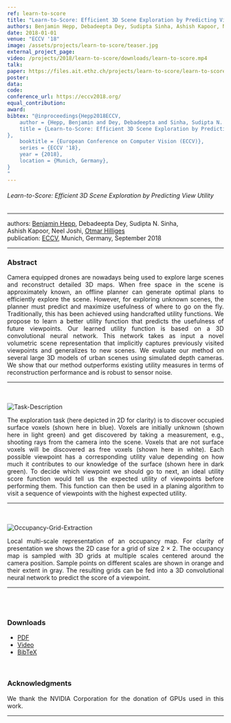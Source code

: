 ```yaml
---
ref: learn-to-score
title: "Learn-to-Score: Efficient 3D Scene Exploration by Predicting View Utility"
authors: Benjamin Hepp, Debadeepta Dey, Sudipta Sinha, Ashish Kapoor, Neel Joshi, Otmar Hilliges
date: 2018-01-01
venue: "ECCV '18"
image: /assets/projects/learn-to-score/teaser.jpg
external_project_page: 
video: /projects/2018/learn-to-score/downloads/learn-to-score.mp4
talk: 
paper: https://files.ait.ethz.ch/projects/learn-to-score/learn-to-score.pdf
poster: 
data: 
code: 
conference_url: https://eccv2018.org/
equal_contribution: 
award: 
bibtex: "@inproceedings{Hepp2018ECCV,
	author = {Hepp, Benjamin and Dey, Debadeepta and Sinha, Sudipta N. and Kapoor, Ashish and Joshi, Neel and Hilliges, Otmar},
	title = {Learn-to-Score: Efficient 3D Scene Exploration by Predicting View Utility
},
	booktitle = {European Conference on Computer Vision (ECCV)},
	series = {ECCV '18},
	year = {2018},
	location = {Munich, Germany},
}
"
---
```


<h6> Learn-to-Score: Efficient 3D Scene Exploration by
Predicting View Utility </h6>
<hr />

<div class="fullcol">
    <div class="teaser-info-projectpage">
            <span class="normalcap">authors:</span>
            <span class="authorcap">
                <nobr><a href="/people/hepp/" title="Benjamin Hepp">Benjamin Hepp</a>, </nobr>
                <nobr>Debadeepta Dey, </nobr>
                <nobr>Sudipta N. Sinha, </nobr>
                <nobr>Ashish Kapoor, </nobr>
                <nobr>Neel Joshi, </nobr>
                <nobr><a href="/people/hilliges/" title="Otmar Hilliges">Otmar Hilliges</a> </nobr>
            </span>
            <br/>
            <span class="normalcap"><nobr>publication: </nobr></span>
            <span class="authorcap">
                <a class="a-text-ext" href="https://eccv2018.org" title="ECCV">ECCV</a>, Munich, Germany, September 2018
            </span>
        <hr />
    </div>
</div>

<div class="fullcol">
    <h3>Abstract</h3>
    <p align="justify">
Camera equipped drones are nowadays being used to explore large
scenes and reconstruct detailed 3D maps. When free space in the scene is approximately
known, an offline planner can generate optimal plans to efficiently
explore the scene. However, for exploring unknown scenes, the planner must predict
and maximize usefulness of where to go on the fly. Traditionally, this has
been achieved using handcrafted utility functions. We propose to learn a better
utility function that predicts the usefulness of future viewpoints. Our learned utility
function is based on a 3D convolutional neural network. This network takes as
input a novel volumetric scene representation that implicitly captures previously
visited viewpoints and generalizes to new scenes. We evaluate our method on several
large 3D models of urban scenes using simulated depth cameras. We show
that our method outperforms existing utility measures in terms of reconstruction
performance and is robust to sensor noise.
    </p>
    <hr />
    <br/>
    <br/>
</div>

<div class="fullcol">
    <img class="fullcol" src="<?php ait_root_dir();?>projects/2018/learn-to-score/figures/task_description.png" alt="Task-Description" />
    <div class="fullcol">
        <p align="justify">
            <span class="figurecap">
The exploration task (here depicted in 2D for clarity) is to discover occupied
surface voxels (shown here in blue). Voxels are initially unknown (shown here in light
green) and get discovered by taking a measurement, e.g., shooting rays from the camera
into the scene. Voxels that are not surface voxels will be discovered as free voxels
(shown here in white). Each possible viewpoint has a corresponding utility value depending
on how much it contributes to our knowledge of the surface (shown here in
dark green). To decide which viewpoint we should go to next, an ideal utility score
function would tell us the expected utility of viewpoints before performing them. This
function can then be used in a planing algorithm to visit a sequence of viewpoints with
the highest expected utility.
            </span>
        </p>
        <hr />
        <br/>
        <br/>
    </div>
</div>

<div class="fullcol">
    <img class="fullcol" src="<?php ait_root_dir();?>projects/2018/learn-to-score/figures/occupancy_grid_extraction.png" alt="Occupancy-Grid-Extraction" />
    <div class="fullcol">
        <p align="justify">
            <span class="figurecap">
Local multi-scale representation of an occupancy map. For clarity of presentation
we shows the 2D case for a grid of size 2 × 2. The occupancy map is sampled with 3D
grids at multiple scales centered around the camera position. Sample points on different
scales are shown in orange and their extent in gray.
The resulting grids can be fed into a 3D convolutional neural network to
predict the score of a viewpoint.
            </span>
        </p>
        <hr />
        <br/>
        <br/>
    </div>
</div>

<div class="fullcol">
 <h3>Downloads</h3>
    <ul class="linklist">
        <li class="a-pdf"><a title="PDF" href="<?php ait_root_dir();?>projects/2018/learn-to-score/downloads/learn-to-score.pdf">PDF</a></li>
        <li class="a-vid"><a title="Video" href="<?php ait_root_dir();?>projects/2018/learn-to-score/downloads/learn-to-score.mp4">Video</a></li>
        <li class="a-bib"><a title="BibTex" href="<?php ait_root_dir();?>projects/2018/learn-to-score/learn-to-score-2018-eccv.bib">BibTeX</a></li>
    </ul>
    <br/>
</div>


<div class="fullcol">
    <h3>Acknowledgments</h3>
    <p align="justify">
We thank the NVIDIA Corporation for the donation of GPUs used in this work.
    </p>
    <hr />
    <br/>
    <br/>
</div>



